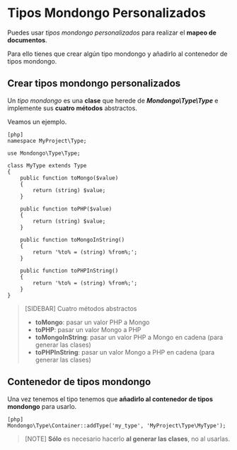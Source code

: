 Tipos Mondongo Personalizados
=============================

Puedes usar _tipos mondongo personalizados_ para realizar el **mapeo de documentos**.

Para ello tienes que crear algún tipo mondongo y añadirlo al contenedor de tipos mondongo.

Crear tipos mondongo personalizados
-----------------------------------

Un _tipo mondongo_ es una **clase** que herede de **_Mondongo\Type\Type_**
e implemente sus **cuatro métodos** abstractos.

Veamos un ejemplo.

    [php]
    namespace MyProject\Type;

    use Mondongo\Type\Type;

    class MyType extends Type
    {
        public function toMongo($value)
        {
            return (string) $value;
        }

        public function toPHP($value)
        {
            return (string) $value;
        }

        public function toMongoInString()
        {
            return '%to% = (string) %from%;';
        }

        public function toPHPInString()
        {
            return '%to% = (string) %from%;';
        }
    }

>[SIDEBAR]
>Cuatro métodos abstractos
>
>  * **toMongo**: pasar un valor PHP a Mongo
>  * **toPHP**: pasar un valor Mongo a PHP
>  * **toMongoInString**: pasar un valor PHP a Mongo en cadena (para generar las clases)
>  * **toPHPInString**: pasar un valor Mongo a PHP en cadena (para generar las clases)

Contenedor de tipos mondongo
----------------------------

Una vez tenemos el tipo tenemos que **añadirlo al contenedor de tipos mondongo**
para usarlo.

    [php]
    Mondongo\Type\Container::addType('my_type', 'MyProject\Type\MyType');

>[NOTE]
>**Sólo** es necesario hacerlo **al generar las clases**, no al usarlas.
